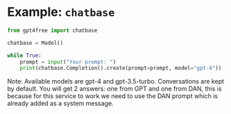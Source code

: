 # Example: `chatbase`

```py
from gpt4free import chatbase

chatbase = Model()

while True:
    prompt = input("Your prompt: ")
    print(chatbase.Completion().create(prompt=prompt, model="gpt-4"))
```

Note: Available models are gpt-4 and gpt-3.5-turbo. Conversations are kept by default. You will get 2 answers: one from GPT and one from DAN, this is because for this service to work we need to use the DAN prompt which is already added as a system message.